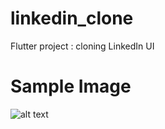 # linkedin_clone

Flutter project : cloning LinkedIn UI

# Sample Image
![alt text](https://github.com/RobinKim-SWEngineer/Images-for-document/blob/master/LinkedIn_UI%20(1).png)
